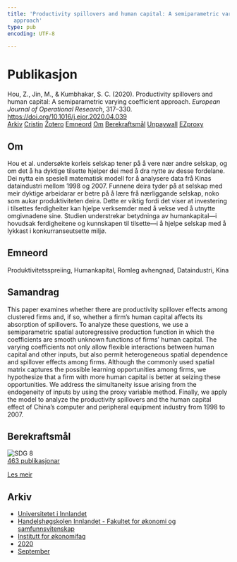 ```yaml
---
title: 'Productivity spillovers and human capital: A semiparametric varying coefficient
  approach'
type: pub
encoding: UTF-8

---
```

<h1>Publikasjon</h1>
<article id="csl-bib-container-5YSPWHNF" class="csl-bib-container">
  <div class="csl-bib-body"> <div class="csl-entry">Hou, Z., Jin, M., &#38; Kumbhakar, S. C. (2020). Productivity spillovers and human capital: A semiparametric varying coefficient approach. <i>European Journal of Operational Research</i>, 317–330. <a href="https://doi.org/10.1016/j.ejor.2020.04.039">https://doi.org/10.1016/j.ejor.2020.04.039</a></div> </div>
  <div class="csl-bib-buttons">
    <a href="#taxonomy-article-5YSPWHNF" alt="archive" class="csl-bib-button">Arkiv</a>
    <a href="https://app.cristin.no/results/show.jsf?id=1828686" alt="Cristin" class="csl-bib-button">Cristin</a>
    <a href="http://zotero.org/groups/5881554/items/5YSPWHNF" alt="Zotero" class="csl-bib-button">Zotero</a>
    <a href="#keywords-article-5YSPWHNF" alt="keywords" class="csl-bib-button">Emneord</a>
    <a href="#about-article-5YSPWHNF" alt="about_pub" class="csl-bib-button">Om</a>
    <a href="#sdg-article-5YSPWHNF" alt="sdg" class="csl-bib-button">Berekraftsmål</a>
    <a href="https://doi.org/10.1016/j.ejor.2020.04.039" alt="Unpaywall" class="csl-bib-button">Unpaywall</a>
    <a href="https://doi.org/10.1016/j.ejor.2020.04.039" alt="EZproxy" class="csl-bib-button">EZproxy</a>
  </div>
  <div id="csl-bib-meta-container-5YSPWHNF"></div>
</article>
<div id="csl-bib-meta-5YSPWHNF" class="csl-bib-meta">
  <article id="about-article-5YSPWHNF" class="about_pub-article">
    <h1>Om</h1>
    Hou et al. undersøkte korleis selskap tener på å vere nær andre selskap, og om det å ha dyktige tilsette hjelper dei med å dra nytte av desse fordelane. Dei nytta ein spesiell matematisk modell for å analysere data frå Kinas dataindustri mellom 1998 og 2007. Funnene deira tyder på at selskap med meir dyktige arbeidarar er betre på å lære frå nærliggande selskap, noko som aukar produktiviteten deira. Dette er viktig fordi det viser at investering i tilsettes ferdigheiter kan hjelpe verksemder med å vekse ved å utnytte omgivnadene sine. Studien understrekar betydninga av humankapital—i hovudsak ferdigheitene og kunnskapen til tilsette—i å hjelpe selskap med å lykkast i konkurranseutsette miljø.
  </article>
  <article id="keywords-article-5YSPWHNF" class="keywords-article">
    <h1>Emneord</h1>
    Produktivitetsspreiing, Humankapital, Romleg avhengnad, Dataindustri, Kina
  </article>
  <article id="abstract-article-5YSPWHNF" class="abstract-article">
    <h1>Samandrag</h1>
    This paper examines whether there are productivity spillover effects among clustered firms and, if so, whether a firm’s human capital affects its absorption of spillovers. To analyze these questions, we use a semiparametric spatial autoregressive production function in which the coefficients are smooth unknown functions of firms’ human capital. The varying coefficients not only allow flexible interactions between human capital and other inputs, but also permit heterogeneous spatial dependence and spillover effects among firms. Although the commonly used spatial matrix captures the possible learning opportunities among firms, we hypothesize that a firm with more human capital is better at seizing these opportunities. We address the simultaneity issue arising from the endogeneity of inputs by using the proxy variable method. Finally, we apply the model to analyze the productivity spillovers and the human capital effect of China’s computer and peripheral equipment industry from 1998 to 2007.
  </article>
  <article id="sdg-article-5YSPWHNF" class="sdg-article">
    <h1>Berekraftsmål</h1>
    <div class="sdg-container"><div id="sdg8" class="sdg">
        <img src="{{< params subfolder >}}images/sdg/sdg08_nn.png" class="image" alt="SDG 8">
        <div class="sdg-overlay">
          <a href="{{< params subfolder >}}nn/archive/?sdg=8#archive" class="sdg-publication-count"><span>463</span> publikasjonar</a>
          <p><a href="https://fn.no/om-fn/fns-baerekraftsmaal/anstendig-arbeid-og-oekonomisk-vekst?lang=nno-NO" class="sdg-read-more">Les meir</a></p>
        </div>
      </div></div>
  </article>
  <article id="taxonomy-article-5YSPWHNF" class="taxonomy-article">
    <h1>Arkiv</h1>
    <ul>
      <li><a href="{{< params subfolder >}}nn/archive/?key=3DCRN523">Universitetet i Innlandet</a></li>
      <li><a href="{{< params subfolder >}}nn/archive/?key=DU8Q9LN9">Handelshøgskolen Innlandet - Fakultet for økonomi og samfunnsvitenskap</a></li>
      <li><a href="{{< params subfolder >}}nn/archive/?key=3IQA89I8">Institutt for økonomifag</a></li>
      <li><a href="{{< params subfolder >}}nn/archive/?key=TI88EFV9">2020</a></li>
      <li><a href="{{< params subfolder >}}nn/archive/?key=ZNDBQIUJ">September</a></li>
    </ul>
  </article>
</div>

